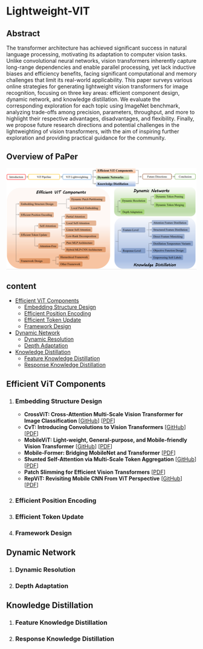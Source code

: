# Lightweight-VIT
## Abstract
The transformer architecture has achieved significant success in natural language processing, motivating its adaptation to computer vision tasks. 
Unlike convolutional neural networks, vision transformers inherently capture long-range dependencies and enable parallel processing, yet lack inductive biases and efficiency benefits, facing significant computational and memory challenges that limit its real-world applicability. 
This paper surveys various online strategies for generating lightweight vision transformers for image recognition, focusing on three key areas: efficient component design, dynamic network, and knowledge distillation. 
We evaluate the corresponding exploration for each topic using ImageNet benchmark, analyzing trade-offs among precision, parameters, throughput, and more to highlight their respective advantages, disadvantages, and flexibility. 
Finally, we propose future research directions and potential   challenges in the lightweighting of vision transformers, with the aim of inspiring further exploration and providing practical guidance for the community.
## Overview of PaPer
![overview](picture/overview.png)
## content
- [Efficient ViT Components](#efficient-vit-components)
  - [Embedding Structure Design](embedding-structure-design)
  - [Efficient Position Encoding](efficient-position-encoding)
  - [Efficient Token Update](efficient-token-update)
  - [Framework Design](framework-design)
- [Dynamic Network](#dynamic-network)
  - [Dynamic Resolution](dynamic-resolution)
  - [Depth Adaptation](depth-adaptation)
- [Knowledge Distillation](#knowledge-distillation)
  - [Feature Knowledge Distillation](feature-knowledge-distillation)
  - [Response Knowledge Distillation](response-knowledge-distillation)


## Efficient ViT Components
1. ### Embedding Structure Design
    - **CrossViT: Cross-Attention Multi-Scale Vision Transformer for Image Classification**
     [[GitHub](https://github.com/IBM/CrossViT)] [[PDF](https://arxiv.org/abs/2103.14899)]
    - **CvT: Introducing Convolutions to Vision Transformers**
     [[GitHub](https://github.com/leoxiaobin/CvT)] [[PDF](https://arxiv.org/pdf/2103.15808)]
    - **MobileViT: Light-weight, General-purpose, and Mobile-friendly Vision Transformer**
     [[GitHub](https://github.com/apple/ml-cvnets)] [[PDF](https://arxiv.org/abs/2103.15808)]
    - **Mobile-Former: Bridging MobileNet and Transformer**
     [[PDF](https://arxiv.org/abs/2108.05895)]
    - **Shunted Self-Attention via Multi-Scale Token Aggregation**
     [[GitHub](https://github.com/OliverRensu/Shunted-Transformer)] [[PDF](https://arxiv.org/abs/2111.15193)]
    - **Patch Slimming for Efficient Vision Transformers**
     [[PDF](https://arxiv.org/abs/2106.02852)]
    - **RepViT: Revisiting Mobile CNN From ViT Perspective**
      [[GitHub](https://github.com/THU-MIG/RepViT)] [[PDF](https://arxiv.org/abs/2307.09283)]
2. ### Efficient Position Encoding
3. ### Efficient Token Update
4. ### Framework Design
## Dynamic Network
1. ### Dynamic Resolution
2. ### Depth Adaptation
## Knowledge Distillation
1. ### Feature Knowledge Distillation
2. ### Response Knowledge Distillation
